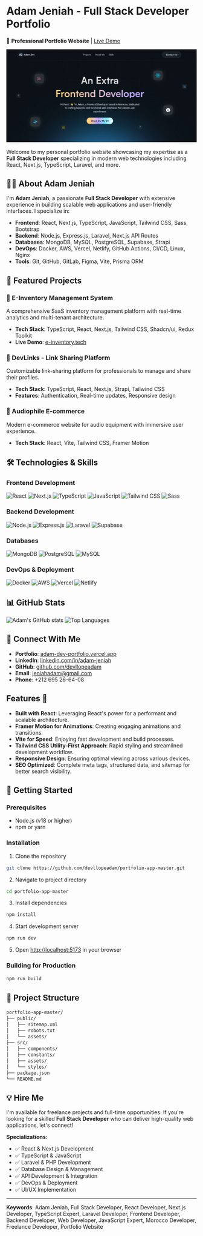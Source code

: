 # Adam Jeniah - Full Stack Developer Portfolio

🚀 **Professional Portfolio Website** | [Live Demo](https://adam-dev-portfolio.vercel.app/)

![Portfolio Preview](./src/assets/images/screenshots/Portfolio.png)

Welcome to my personal portfolio website showcasing my expertise as a **Full Stack Developer** specializing in modern web technologies including React, Next.js, TypeScript, Laravel, and more.

## 🧑‍💻 About Adam Jeniah

I'm **Adam Jeniah**, a passionate **Full Stack Developer** with extensive experience in building scalable web applications and user-friendly interfaces. I specialize in:

- **Frontend**: React, Next.js, TypeScript, JavaScript, Tailwind CSS, Sass, Bootstrap
- **Backend**: Node.js, Express.js, Laravel, Next.js API Routes
- **Databases**: MongoDB, MySQL, PostgreSQL, Supabase, Strapi
- **DevOps**: Docker, AWS, Vercel, Netlify, GitHub Actions, CI/CD, Linux, Nginx
- **Tools**: Git, GitHub, GitLab, Figma, Vite, Prisma ORM

## 🌟 Featured Projects

### 🏢 E-Inventory Management System
A comprehensive SaaS inventory management platform with real-time analytics and multi-tenant architecture.
- **Tech Stack**: TypeScript, React, Next.js, Tailwind CSS, Shadcn/ui, Redux Toolkit
- **Live Demo**: [e-inventory.tech](https://e-inventory.tech/)

### 🔗 DevLinks - Link Sharing Platform
Customizable link-sharing platform for professionals to manage and share their profiles.
- **Tech Stack**: TypeScript, React, Next.js, Strapi, Tailwind CSS
- **Features**: Authentication, Real-time updates, Responsive design

### 🎵 Audiophile E-commerce
Modern e-commerce website for audio equipment with immersive user experience.
- **Tech Stack**: React, Vite, Tailwind CSS, Framer Motion

## 🛠️ Technologies & Skills

### Frontend Development
![React](https://img.shields.io/badge/React-20232A?style=for-the-badge&logo=react&logoColor=61DAFB)
![Next.js](https://img.shields.io/badge/Next.js-000000?style=for-the-badge&logo=next.js&logoColor=white)
![TypeScript](https://img.shields.io/badge/TypeScript-007ACC?style=for-the-badge&logo=typescript&logoColor=white)
![JavaScript](https://img.shields.io/badge/JavaScript-F7DF1E?style=for-the-badge&logo=javascript&logoColor=black)
![Tailwind CSS](https://img.shields.io/badge/Tailwind_CSS-38B2AC?style=for-the-badge&logo=tailwind-css&logoColor=white)
![Sass](https://img.shields.io/badge/Sass-CC6699?style=for-the-badge&logo=sass&logoColor=white)

### Backend Development
![Node.js](https://img.shields.io/badge/Node.js-43853D?style=for-the-badge&logo=node.js&logoColor=white)
![Express.js](https://img.shields.io/badge/Express.js-404D59?style=for-the-badge)
![Laravel](https://img.shields.io/badge/Laravel-FF2D20?style=for-the-badge&logo=laravel&logoColor=white)
![Supabase](https://img.shields.io/badge/Supabase-3ECF8E?style=for-the-badge&logo=supabase&logoColor=white)

### Databases
![MongoDB](https://img.shields.io/badge/MongoDB-4EA94B?style=for-the-badge&logo=mongodb&logoColor=white)
![PostgreSQL](https://img.shields.io/badge/PostgreSQL-316192?style=for-the-badge&logo=postgresql&logoColor=white)
![MySQL](https://img.shields.io/badge/MySQL-00000F?style=for-the-badge&logo=mysql&logoColor=white)

### DevOps & Deployment
![Docker](https://img.shields.io/badge/Docker-2496ED?style=for-the-badge&logo=docker&logoColor=white)
![AWS](https://img.shields.io/badge/AWS-232F3E?style=for-the-badge&logo=amazon-aws&logoColor=white)
![Vercel](https://img.shields.io/badge/Vercel-000000?style=for-the-badge&logo=vercel&logoColor=white)
![Netlify](https://img.shields.io/badge/Netlify-00C7B7?style=for-the-badge&logo=netlify&logoColor=white)

## 📊 GitHub Stats

![Adam's GitHub stats](https://github-readme-stats.vercel.app/api?username=devllopeadam&show_icons=true&theme=dark)
![Top Languages](https://github-readme-stats.vercel.app/api/top-langs/?username=devllopeadam&layout=compact&theme=dark)

## 🤝 Connect With Me

- **Portfolio**: [adam-dev-portfolio.vercel.app](https://adam-dev-portfolio.vercel.app/)
- **LinkedIn**: [linkedin.com/in/adam-jeniah](https://www.linkedin.com/in/adam-jeniah/)
- **GitHub**: [github.com/devllopeadam](https://github.com/devllopeadam)
- **Email**: [jeniahadam@gmail.com](mailto:jeniahadam@gmail.com)
- **Phone**: +212 695 26-64-08

## Features 🎉

- **Built with React**: Leveraging React's power for a performant and scalable architecture.
- **Framer Motion for Animations**: Creating engaging animations and transitions.
- **Vite for Speed**: Enjoying fast development and build processes.
- **Tailwind CSS Utility-First Approach**: Rapid styling and streamlined development workflow.
- **Responsive Design**: Ensuring optimal viewing across various devices.
- **SEO Optimized**: Complete meta tags, structured data, and sitemap for better search visibility.

## 🚀 Getting Started

### Prerequisites
- Node.js (v18 or higher)
- npm or yarn

### Installation

1. Clone the repository
```bash
git clone https://github.com/devllopeadam/portfolio-app-master.git
```

2. Navigate to project directory
```bash
cd portfolio-app-master
```

3. Install dependencies
```bash
npm install
```

4. Start development server
```bash
npm run dev
```

5. Open [http://localhost:5173](http://localhost:5173) in your browser

### Building for Production

```bash
npm run build
```

## 📁 Project Structure

```
portfolio-app-master/
├── public/
│   ├── sitemap.xml
│   ├── robots.txt
│   └── assets/
├── src/
│   ├── components/
│   ├── constants/
│   ├── assets/
│   └── styles/
├── package.json
└── README.md
```

## 💡 Hire Me

I'm available for freelance projects and full-time opportunities. If you're looking for a skilled **Full Stack Developer** who can deliver high-quality web applications, let's connect!

**Specializations:**
- ✅ React & Next.js Development
- ✅ TypeScript & JavaScript
- ✅ Laravel & PHP Development
- ✅ Database Design & Management
- ✅ API Development & Integration
- ✅ DevOps & Deployment
- ✅ UI/UX Implementation

---

**Keywords**: Adam Jeniah, Full Stack Developer, React Developer, Next.js Developer, TypeScript Expert, Laravel Developer, Frontend Developer, Backend Developer, Web Developer, JavaScript Expert, Morocco Developer, Freelance Developer, Portfolio Website
